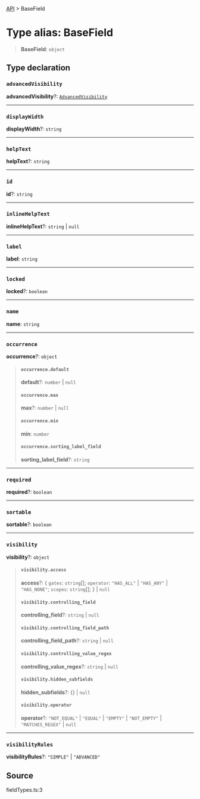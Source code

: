 [API](../index.md) > BaseField

# Type alias: BaseField

> **BaseField**: `object`

## Type declaration

### `advancedVisibility`

**advancedVisibility**?: [`AdvancedVisibility`](type-alias.AdvancedVisibility.md)

***

### `displayWidth`

**displayWidth**?: `string`

***

### `helpText`

**helpText**?: `string`

***

### `id`

**id**?: `string`

***

### `inlineHelpText`

**inlineHelpText**?: `string` \| `null`

***

### `label`

**label**: `string`

***

### `locked`

**locked**?: `boolean`

***

### `name`

**name**: `string`

***

### `occurrence`

**occurrence**?: `object`

> #### `occurrence.default`
>
> **default**?: `number` \| `null`
>
> #### `occurrence.max`
>
> **max**?: `number` \| `null`
>
> #### `occurrence.min`
>
> **min**: `number`
>
> #### `occurrence.sorting_label_field`
>
> **sorting\_label\_field**?: `string`
>
>

***

### `required`

**required**?: `boolean`

***

### `sortable`

**sortable**?: `boolean`

***

### `visibility`

**visibility**?: `object`

> #### `visibility.access`
>
> **access**?: \{
> `gates`: `string`[];
> `operator`: `"HAS_ALL"` \| `"HAS_ANY"` \| `"HAS_NONE"`;
> `scopes`: `string`[];
> } \| `null`
>
> #### `visibility.controlling_field`
>
> **controlling\_field**?: `string` \| `null`
>
> #### `visibility.controlling_field_path`
>
> **controlling\_field\_path**?: `string` \| `null`
>
> #### `visibility.controlling_value_regex`
>
> **controlling\_value\_regex**?: `string` \| `null`
>
> #### `visibility.hidden_subfields`
>
> **hidden\_subfields**?: \{} \| `null`
>
> #### `visibility.operator`
>
> **operator**?: `"NOT_EQUAL"` \| `"EQUAL"` \| `"EMPTY"` \| `"NOT_EMPTY"` \| `"MATCHES_REGEX"` \| `null`
>
>

***

### `visibilityRules`

**visibilityRules**?: `"SIMPLE"` \| `"ADVANCED"`

## Source

fieldTypes.ts:3
